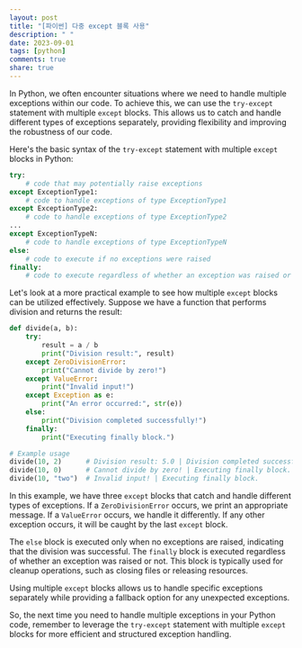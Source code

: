 ```yaml
---
layout: post
title: "[파이썬] 다중 except 블록 사용"
description: " "
date: 2023-09-01
tags: [python]
comments: true
share: true
---
```


In Python, we often encounter situations where we need to handle multiple exceptions within our code. To achieve this, we can use the `try-except` statement with multiple `except` blocks. This allows us to catch and handle different types of exceptions separately, providing flexibility and improving the robustness of our code.

Here's the basic syntax of the `try-except` statement with multiple `except` blocks in Python:

```python
try:
    # code that may potentially raise exceptions
except ExceptionType1:
    # code to handle exceptions of type ExceptionType1
except ExceptionType2:
    # code to handle exceptions of type ExceptionType2
...
except ExceptionTypeN:
    # code to handle exceptions of type ExceptionTypeN
else:
    # code to execute if no exceptions were raised
finally:
    # code to execute regardless of whether an exception was raised or not
```

Let's look at a more practical example to see how multiple `except` blocks can be utilized effectively. Suppose we have a function that performs division and returns the result:

```python
def divide(a, b):
    try:
        result = a / b
        print("Division result:", result)
    except ZeroDivisionError:
        print("Cannot divide by zero!")
    except ValueError:
        print("Invalid input!")
    except Exception as e:
        print("An error occurred:", str(e))
    else:
        print("Division completed successfully!")
    finally:
        print("Executing finally block.")

# Example usage
divide(10, 2)      # Division result: 5.0 | Division completed successfully! | Executing finally block.
divide(10, 0)      # Cannot divide by zero! | Executing finally block.
divide(10, "two")  # Invalid input! | Executing finally block.
```

In this example, we have three `except` blocks that catch and handle different types of exceptions. If a `ZeroDivisionError` occurs, we print an appropriate message. If a `ValueError` occurs, we handle it differently. If any other exception occurs, it will be caught by the last `except` block.

The `else` block is executed only when no exceptions are raised, indicating that the division was successful. The `finally` block is executed regardless of whether an exception was raised or not. This block is typically used for cleanup operations, such as closing files or releasing resources.

Using multiple `except` blocks allows us to handle specific exceptions separately while providing a fallback option for any unexpected exceptions.

So, the next time you need to handle multiple exceptions in your Python code, remember to leverage the `try-except` statement with multiple `except` blocks for more efficient and structured exception handling.
